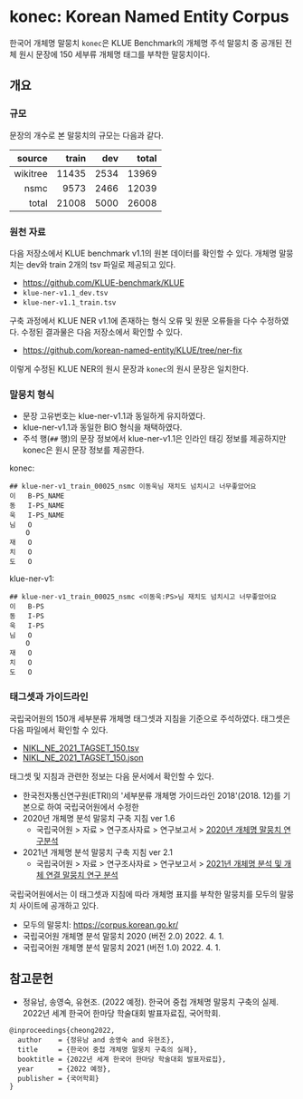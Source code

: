 # konec: Korean Named Entity Corpus

한국어 개체명 말뭉치 `konec`은 KLUE Benchmark의 개체명 주석 말뭉치 중 공개된
전체 원시 문장에 150 세부류 개체명 태그를 부착한 말뭉치이다. 

## 개요

### 규모 

문장의 개수로 본 말뭉치의 규모는 다음과 같다.

| source   | train |  dev | total |
|---------:|------:|-----:|------:|
| wikitree | 11435 | 2534 | 13969 |
| nsmc     |  9573 | 2466 | 12039 |
| total    | 21008 | 5000 | 26008 |

### 원천 자료

다음 저장소에서 KLUE benchmark v1.1의 원본 데이터를 확인할 수 있다.
개체명 말뭉치는 dev와 train 2개의 tsv 파일로 제공되고 있다.

- <https://github.com/KLUE-benchmark/KLUE>
- `klue-ner-v1.1_dev.tsv`
- `klue-ner-v1.1_train.tsv`

구축 과정에서 KLUE NER v1.1에 존재하는 형식 오류 및 원문 오류들을 다수
수정하였다. 수정된 결과물은 다음 저장소에서 확인할 수 있다.

- <https://github.com/korean-named-entity/KLUE/tree/ner-fix>

이렇게 수정된 KLUE NER의 원시 문장과 `konec`의 원시 문장은 일치한다.

### 말뭉치 형식

- 문장 고유번호는 klue-ner-v1.1과 동일하게 유지하였다.
- klue-ner-v1.1과 동일한 BIO 형식을 채택하였다. 
- 주석 행(`##` 행)의 문장 정보에서 klue-ner-v1.1은 인라인 태깅 정보를
  제공하지만 konec은 원시 문장 정보를 제공한다.
  
konec:

```
## klue-ner-v1_train_00025_nsmc 이동욱님 재치도 넘치시고 너무좋았어요
이	B-PS_NAME
동	I-PS_NAME
욱	I-PS_NAME
님	O
 	O
재	O
치	O
도	O
```


klue-ner-v1:

```
## klue-ner-v1_train_00025_nsmc <이동욱:PS>님 재치도 넘치시고 너무좋았어요
이	B-PS
동	I-PS
욱	I-PS
님	O
 	O
재	O
치	O
도	O
```
  
  
### 태그셋과 가이드라인

국립국어원의 150개 세부분류 개체명 태그셋과 지침을 기준으로 주석하였다.
태그셋은 다음 파일에서 확인할 수 있다.

- [NIKL_NE_2021_TAGSET_150.tsv](tagset_and_guideline/NIKL_NE_2021_TAGSET_150.tsv)
- [NIKL_NE_2021_TAGSET_150.json](tagset_and_guideline/NIKL_NE_2021_TAGSET_150.json)

태그셋 및 지침과 관련한 정보는 다음 문서에서 확인할 수 있다.

- 한국전자통신연구원(ETRI)의 '세부분류 개체명 가이드라인 2018'(2018. 12)를 기본으로 하여 국립국어원에서 수정한
- 2020년 개체명 분석 말뭉치 구축 지침 ver 1.6
  - 국립국어원 > 자료 > 연구조사자료 > 연구보고서 > [2020년 개체명 말뭉치 연구분석](https://www.korean.go.kr/front/reportData/reportDataView.do?mn_id=207&report_seq=1050&pageIndex=1)
- 2021년 개체명 분석 말뭉치 구축 지침 ver 2.1
  - 국립국어원 > 자료 > 연구조사자료 > 연구보고서 > [2021년 개체명 분석 및 개체 연결 말뭉치 연구 분석](https://www.korean.go.kr/front/reportData/reportDataView.do?mn_id=207&report_seq=1078)

국립국어원에서는 이 태그셋과 지침에 따라 개체명 표지를 부착한 말뭉치를 모두의
말뭉치 사이트에 공개하고 있다.

- 모두의 말뭉치: <https://corpus.korean.go.kr/>
- 국립국어원 개체명 분석 말뭉치 2020 (버전 2.0) 2022. 4. 1.
- 국립국어원 개체명 분석 말뭉치 2021 (버전 1.0) 2022. 4. 1.

## 참고문헌

- 정유남, 송영숙, 유현조. (2022 예정). 한국어 중첩 개체명 말뭉치 구축의 실제.
  2022년 세계 한국어 한마당 학술대회 발표자료집, 국어학회.

```
@inproceedings{cheong2022,
  author    = {정유남 and 송영숙 and 유현조},
  title     = {한국어 중첩 개체명 말뭉치 구축의 실제},
  booktitle = {2022년 세계 한국어 한마당 학술대회 발표자료집},
  year      = {2022 예정},
  publisher = {국어학회}
}
```




